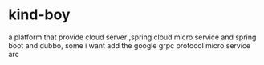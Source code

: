 # kind-boy
a platform that provide cloud server ,spring cloud micro service and spring boot and dubbo, some i want add the google grpc protocol micro service arc
